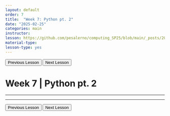 ```yaml
---
layout: default
order: 7
title:  "Week 7: Python pt. 2"
date: "2025-02-25"
categories: main
instructor: 
lesson: https://github.com/pesalerno/computing_SP25/blob/main/_posts/2025-02-25-7_Week_7.md
material-type: 
lesson-type: yes
---
```


<a href="https://pesalerno.github.io/computing_SP25/main/2025/02/11/3_Week_6.html"><button>Previous Lesson</button></a>    <a href="https://pesalerno.github.io/computing_SP25/main/2025/03/04/8_Week_8.html"><button>Next Lesson</button></a>

# Week 7 | Python pt. 2

------------


--------------

<a href="https://pesalerno.github.io/computing_SP25/main/2025/02/11/3_Week_6.html"><button>Previous Lesson</button></a>    <a href="https://pesalerno.github.io/computing_SP25/main/2025/03/04/8_Week_8.html"><button>Next Lesson</button></a>
